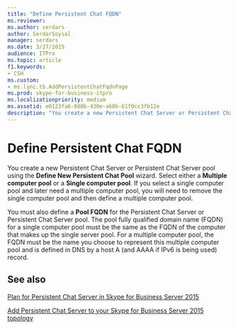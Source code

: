 ```yaml
---
title: "Define Persistent Chat FQDN"
ms.reviewer: 
ms.author: serdars
author: SerdarSoysal
manager: serdars
ms.date: 3/27/2015
audience: ITPro
ms.topic: article
f1.keywords:
- CSH
ms.custom:
- ms.lync.tb.AddPersistentChatFqdnPage
ms.prod: skype-for-business-itpro
ms.localizationpriority: medium
ms.assetid: e0123fa6-008b-430e-a68b-61f0cc3fb12e
description: "You create a new Persistent Chat Server or Persistent Chat Server pool using the Define New Persistent Chat Pool wizard. Select either a Multiple computer pool or a Single computer pool. If you select a single computer pool and later need a multiple computer pool, you will need to remove the single computer pool and then define a multiple computer pool."
---
```


# Define Persistent Chat FQDN
 
You create a new Persistent Chat Server or Persistent Chat Server pool using the **Define New Persistent Chat Pool** wizard. Select either a **Multiple computer pool** or a **Single computer pool**. If you select a single computer pool and later need a multiple computer pool, you will need to remove the single computer pool and then define a multiple computer pool.
  
You must also define a **Pool FQDN** for the Persistent Chat Server or Persistent Chat Server pool. The pool fully qualified domain name (FQDN) for a single computer pool must be the same as the FQDN of the computer that makes up the single server pool. For a multiple computer pool, the FQDN must be the name you choose to represent this multiple computer pool and is defined in DNS by a host A (and AAAA if IPv6 is being used) record.
  
## See also

[Plan for Persistent Chat Server in Skype for Business Server 2015](../../plan-your-deployment/persistent-chat-server/persistent-chat-server.md)
  
[Add Persistent Chat Server to your Skype for Business Server 2015 topology](../../deploy/deploy-persistent-chat-server/add-persistent-chat-server.md)
